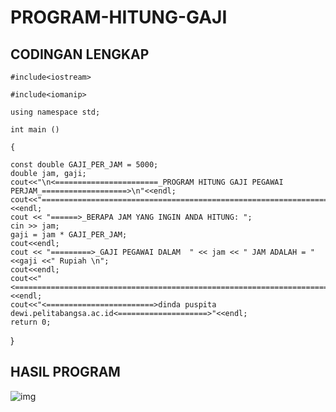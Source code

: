 # PROGRAM-HITUNG-GAJI

## CODINGAN LENGKAP

    #include<iostream>

    #include<iomanip>

    using namespace std;

    int main ()

    {

    const double GAJI_PER_JAM = 5000;
    double jam, gaji;
    cout<<"\n<=======================_PROGRAM HITUNG GAJI PEGAWAI PERJAM_===================>\n"<<endl;
    cout<<"==============================================================================="<<endl;
    cout << "======>_BERAPA JAM YANG INGIN ANDA HITUNG: ";
    cin >> jam;
    gaji = jam * GAJI_PER_JAM;
    cout<<endl;
    cout << "=========>_GAJI PEGAWAI DALAM  " << jam << " JAM ADALAH = " <<gaji <<" Rupiah \n";
    cout<<endl;
    cout<<"<===================================================================================>"<<endl;
    cout<<"<========================>dinda puspita dewi.pelitabangsa.ac.id<====================>"<<endl;
    return 0;

}
## HASIL PROGRAM
![img](https://github.com/dindapuspitadewi/PROGRAM-HITUNG-GAJI/blob/master/hitung%20gaji.jpg?raw=true)
